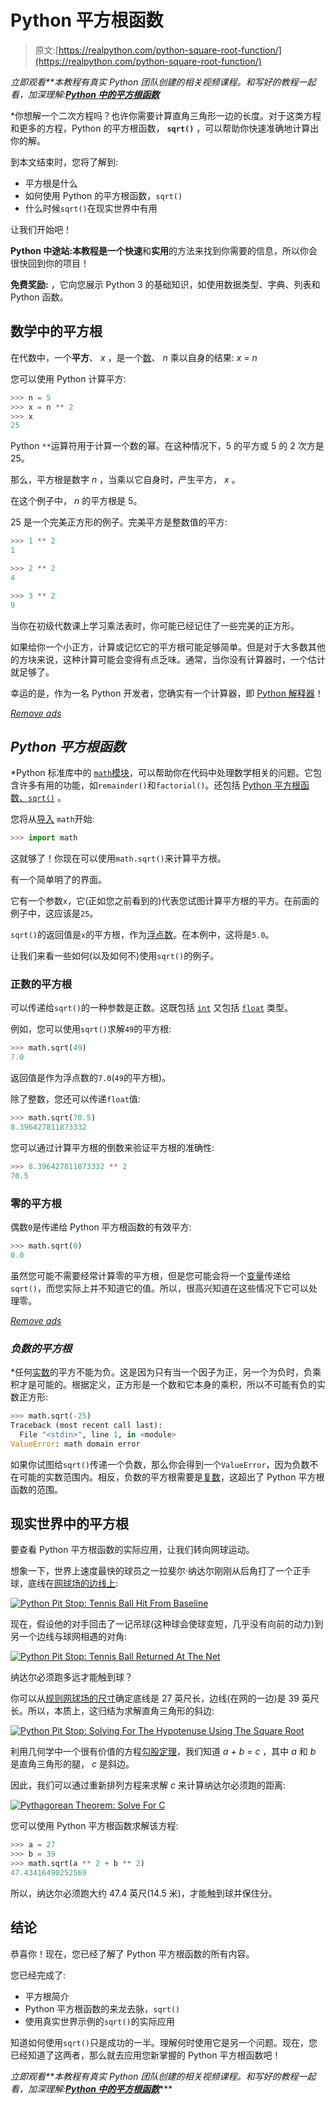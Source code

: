 # Python 平方根函数

> 原文:[https://realpython.com/python-square-root-function/](https://realpython.com/python-square-root-function/)

*立即观看**本教程有真实 Python 团队创建的相关视频课程。和写好的教程一起看，加深理解:[**Python 中的平方根函数**](/courses/square-root-function-python/)*

 *你想解一个二次方程吗？也许你需要计算直角三角形一边的长度。对于这类方程和更多的方程，Python 的平方根函数， **`sqrt()`** ，可以帮助你快速准确地计算出你的解。

到本文结束时，您将了解到:

*   平方根是什么
*   如何使用 Python 的平方根函数，`sqrt()`
*   什么时候`sqrt()`在现实世界中有用

让我们开始吧！

**Python 中途站:**本教程是一个**快速**和**实用**的方法来找到你需要的信息，所以你会很快回到你的项目！

**免费奖励:** ，它向您展示 Python 3 的基础知识，如使用数据类型、字典、列表和 Python 函数。

## 数学中的平方根

在代数中，一个**平方**、 *x* ，是一个[数](https://realpython.com/python-numbers/)、 *n* 乘以自身的结果: *x = n*

您可以使用 Python 计算平方:

>>>

```py
>>> n = 5
>>> x = n ** 2
>>> x
25
```

Python `**`运算符用于计算一个数的幂。在这种情况下，5 的平方或 5 的 2 次方是 25。

那么，平方根是数字 *n* ，当乘以它自身时，产生平方， *x* 。

在这个例子中， *n* 的平方根是 5。

25 是一个完美正方形的例子。完美平方是整数值的平方:

>>>

```py
>>> 1 ** 2
1

>>> 2 ** 2
4

>>> 3 ** 2
9
```

当你在初级代数课上学习乘法表时，你可能已经记住了一些完美的正方形。

如果给你一个小正方，计算或记忆它的平方根可能足够简单。但是对于大多数其他的方块来说，这种计算可能会变得有点乏味。通常，当你没有计算器时，一个估计就足够了。

幸运的是，作为一名 Python 开发者，您确实有一个计算器，即 [Python 解释器](https://realpython.com/interacting-with-python/#using-the-python-interpreter-interactively)！

[*Remove ads*](/account/join/)

## *Python 平方根函数*

 *Python 标准库中的 [`math`模块](https://realpython.com/python-math-module/)，可以帮助你在代码中处理数学相关的问题。它包含许多有用的功能，如`remainder()`和`factorial()`。还包括 [Python 平方根函数、`sqrt()`](https://docs.python.org/3/library/math.html#math.sqrt) 。

您将从[导入](https://realpython.com/absolute-vs-relative-python-imports/) `math`开始:

>>>

```py
>>> import math
```

这就够了！你现在可以使用`math.sqrt()`来计算平方根。

有一个简单明了的界面。

它有一个参数`x`，它(正如您之前看到的)代表您试图计算平方根的平方。在前面的例子中，这应该是`25`。

`sqrt()`的返回值是`x`的平方根，作为[浮点数](https://realpython.com/python-data-types/#floating-point-numbers)。在本例中，这将是`5.0`。

让我们来看一些如何(以及如何不)使用`sqrt()`的例子。

### 正数的平方根

可以传递给`sqrt()`的一种参数是正数。这既包括 [`int`](https://realpython.com/python-data-types/#integers) 又包括 [`float`](https://realpython.com/python-data-types/#floating-point-numbers) 类型。

例如，您可以使用`sqrt()`求解`49`的平方根:

>>>

```py
>>> math.sqrt(49)
7.0
```

返回值是作为浮点数的`7.0`(`49`的平方根)。

除了整数，您还可以传递`float`值:

>>>

```py
>>> math.sqrt(70.5)
8.396427811873332
```

您可以通过计算平方根的倒数来验证平方根的准确性:

>>>

```py
>>> 8.396427811873332 ** 2
70.5
```

### 零的平方根

偶数`0`是传递给 Python 平方根函数的有效平方:

>>>

```py
>>> math.sqrt(0)
0.0
```

虽然您可能不需要经常计算零的平方根，但是您可能会将一个[变量](https://realpython.com/python-variables/)传递给`sqrt()`，而您实际上并不知道它的值。所以，很高兴知道在这些情况下它可以处理零。

[*Remove ads*](/account/join/)

### *负数的平方根*

 *任何[实数](https://en.wikipedia.org/wiki/Real_number)的平方不能为负。这是因为只有当一个因子为正，另一个为负时，负乘积才是可能的。根据定义，正方形是一个数和它本身的乘积，所以不可能有负的实数正方形:

>>>

```py
>>> math.sqrt(-25)
Traceback (most recent call last):
  File "<stdin>", line 1, in <module>
ValueError: math domain error
```

如果你试图给`sqrt()`传递一个负数，那么你会得到一个`ValueError`，因为负数不在可能的实数范围内。相反，负数的平方根需要是[复数](https://en.wikipedia.org/wiki/Complex_number)，这超出了 Python 平方根函数的范围。

## 现实世界中的平方根

要查看 Python 平方根函数的实际应用，让我们转向网球运动。

想象一下，世界上速度最快的球员之一拉斐尔·纳达尔刚刚从后角打了一个正手球，底线在[网球场的边线上](https://en.wikipedia.org/wiki/Tennis_court):

[![Python Pit Stop: Tennis Ball Hit From Baseline](img/812996b0d07c736c0c0eeaae1189d144.png)](https://files.realpython.com/media/untitled.b0437a7fab5e.png)

现在，假设他的对手回击了一记吊球(这种球会使球变短，几乎没有向前的动力)到另一个边线与球网相遇的对角:

[![Python Pit Stop: Tennis Ball Returned At The Net](img/f1ecf4f88875fb661306f005bc5018be.png)](https://files.realpython.com/media/untitled_1.9226ba6799b4.png)

纳达尔必须跑多远才能触到球？

你可以从[规则网球场的尺寸](https://en.wikipedia.org/wiki/Tennis_court#/media/File:Tennis_court_imperial.svg)确定底线是 27 英尺长，边线(在网的一边)是 39 英尺长。所以，本质上，这归结为求解直角三角形的斜边:

[![Python Pit Stop: Solving For The Hypotenuse Using The Square Root](img/253d1ec9e16b3d2ea97a2dde5bc58120.png)](https://files.realpython.com/media/Tennis_Court_1.12dcfe313971.png)

利用几何学中一个很有价值的方程[勾股定理](https://en.wikipedia.org/wiki/Pythagorean_theorem)，我们知道 *a + b = c* ，其中 *a* 和 *b* 是直角三角形的腿， *c* 是斜边。

因此，我们可以通过重新排列方程来求解 *c* 来计算纳达尔必须跑的距离:

[![Pythagorean Theorem: Solve For C](img/b5b28dd6662b61653ad371002d61feaa.png)](https://files.realpython.com/media/pythagorean_theorem_solve.1176a7b846c3.png)

您可以使用 Python 平方根函数求解该方程:

>>>

```py
>>> a = 27
>>> b = 39
>>> math.sqrt(a ** 2 + b ** 2)
47.43416490252569
```

所以，纳达尔必须跑大约 47.4 英尺(14.5 米)，才能触到球并保住分。

## 结论

恭喜你！现在，您已经了解了 Python 平方根函数的所有内容。

您已经完成了:

*   平方根简介
*   Python 平方根函数的来龙去脉，`sqrt()`
*   使用真实世界示例的`sqrt()`的实际应用

知道如何使用`sqrt()`只是成功的一半。理解何时使用它是另一个问题。现在，您已经知道了这两者，那么就去应用您新掌握的 Python 平方根函数吧！

*立即观看**本教程有真实 Python 团队创建的相关视频课程。和写好的教程一起看，加深理解:[**Python 中的平方根函数**](/courses/square-root-function-python/)****